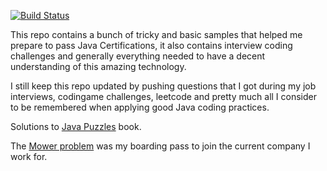 [![Build Status](https://travis-ci.org/tejada7/OCA.svg?branch=master)](https://travis-ci.org/tejada7/oca)

This repo contains a bunch of tricky and basic samples that helped me prepare to pass Java Certifications, it also contains interview coding challenges and generally everything needed to have a decent understanding of this amazing technology.

I still keep this repo updated by pushing questions that I got during my job interviews, codingame challenges, leetcode and pretty much all I consider to be remembered when applying good Java coding practices.

Solutions to  [Java Puzzles](src/main/java/com/javacertification/puzzles/puzzles.md) book.

The [Mower problem](src/main/java/com/javacertification/interviewquestions/tondeuse/Mower.md) was my boarding pass to join the current company I work for.
